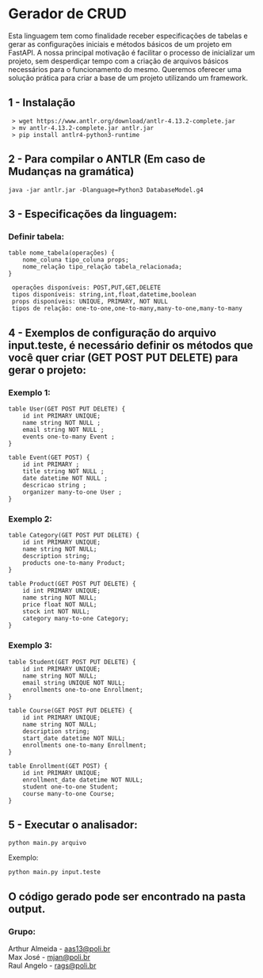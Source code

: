 # Gerador de CRUD
Esta linguagem tem como finalidade receber especificações de tabelas e gerar as configurações iniciais e métodos básicos de um projeto em FastAPI. A nossa principal motivação é facilitar o processo de inicializar um projeto, sem desperdiçar tempo com a criação de arquivos básicos necessários para o funcionamento do mesmo. Queremos oferecer uma solução prática para criar a base de um projeto utilizando um framework.

## 1 - Instalação
     > wget https://www.antlr.org/download/antlr-4.13.2-complete.jar
     > mv antlr-4.13.2-complete.jar antlr.jar
     > pip install antlr4-python3-runtime

## 2 - Para compilar o ANTLR (Em caso de Mudanças na gramática)

    java -jar antlr.jar -Dlanguage=Python3 DatabaseModel.g4

## 3 - Especificações da linguagem:

### Definir tabela:

    table nome_tabela(operações) {
        nome_coluna tipo_coluna props;
        nome_relação tipo_relação tabela_relacionada;
    }

     operações disponíveis: POST,PUT,GET,DELETE
     tipos disponíveis: string,int,float,datetime,boolean
     props disponíveis: UNIQUE, PRIMARY, NOT NULL
     tipos de relação: one-to-one,one-to-many,many-to-one,many-to-many

## 4 - Exemplos de configuração do arquivo input.teste, é necessário definir os métodos que você quer criar (GET POST PUT DELETE) para gerar o projeto:

### Exemplo 1:

    table User(GET POST PUT DELETE) {
        id int PRIMARY UNIQUE;
        name string NOT NULL ;
        email string NOT NULL ;
        events one-to-many Event ;
    }

    table Event(GET POST) {
        id int PRIMARY ;
        title string NOT NULL ;
        date datetime NOT NULL ;
        descricao string ;
        organizer many-to-one User ;
    }

### Exemplo 2:

    table Category(GET POST PUT DELETE) {
        id int PRIMARY UNIQUE;
        name string NOT NULL;
        description string;
        products one-to-many Product;
    }

    table Product(GET POST PUT DELETE) {
        id int PRIMARY UNIQUE;
        name string NOT NULL;
        price float NOT NULL;
        stock int NOT NULL;
        category many-to-one Category;
    }

### Exemplo 3:

    table Student(GET POST PUT DELETE) {
        id int PRIMARY UNIQUE;
        name string NOT NULL;
        email string UNIQUE NOT NULL;
        enrollments one-to-one Enrollment;
    }

    table Course(GET POST PUT DELETE) {
        id int PRIMARY UNIQUE;
        name string NOT NULL;
        description string;
        start_date datetime NOT NULL;
        enrollments one-to-many Enrollment;
    }

    table Enrollment(GET POST) {
        id int PRIMARY UNIQUE;
        enrollment_date datetime NOT NULL;
        student one-to-one Student;
        course many-to-one Course;
    }

## 5 - Executar o analisador:

    python main.py arquivo

Exemplo:

    python main.py input.teste

## O código gerado pode ser encontrado na pasta output.

### Grupo:
Arthur Almeida - aas13@poli.br <br/>
Max José - mjan@poli.br <br/>
Raul Angelo - rags@poli.br